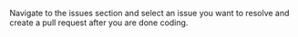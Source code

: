 Navigate to the issues section and select an issue you want to resolve and create a pull request after you are done coding.
